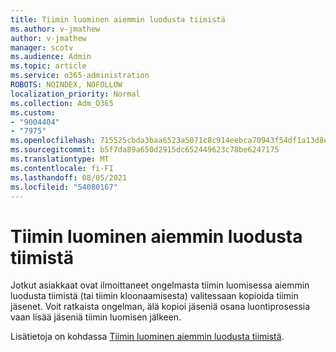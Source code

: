 ```yaml
---
title: Tiimin luominen aiemmin luodusta tiimistä
ms.author: v-jmathew
author: v-jmathew
manager: scotv
ms.audience: Admin
ms.topic: article
ms.service: o365-administration
ROBOTS: NOINDEX, NOFOLLOW
localization_priority: Normal
ms.collection: Adm_O365
ms.custom:
- "9004404"
- "7975"
ms.openlocfilehash: 715525cbda3baa6523a5071c8c914eebca70943f54df1a13d8e77f5298d450e8
ms.sourcegitcommit: b5f7da89a650d2915dc652449623c78be6247175
ms.translationtype: MT
ms.contentlocale: fi-FI
ms.lasthandoff: 08/05/2021
ms.locfileid: "54080167"
---
```

# <a name="creating-a-team-from-an-existing-team"></a>Tiimin luominen aiemmin luodusta tiimistä

Jotkut asiakkaat ovat ilmoittaneet ongelmasta tiimin luomisessa aiemmin luodusta tiimistä (tai tiimin kloonaamisesta) valitessaan kopioida tiimin jäsenet. Voit ratkaista ongelman, älä kopioi jäseniä osana luontiprosessia vaan lisää jäseniä tiimin luomisen jälkeen.

Lisätietoja on kohdassa [Tiimin luominen aiemmin luodusta tiimistä](https://support.microsoft.com/office/create-a-team-from-an-existing-team-f41a759b-3101-4af6-93bd-6aba0e5d7635).
